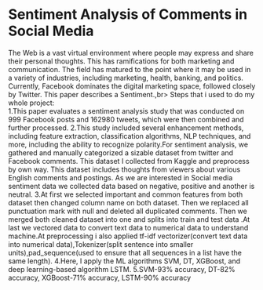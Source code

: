 # Sentiment Analysis of Comments in Social Media
The Web is a vast virtual environment where people may express and share their personal thoughts. This has ramifications for both marketing and communication. The field has matured to the point where it may be used in a variety of industries, including marketing, health, banking, and politics. Currently, Facebook dominates the digital marketing space, followed closely by Twitter. This paper describes a Sentiment.,br>
Steps that i used to do my whole project:<br>
1.This paper evaluates a sentiment analysis study that was conducted on 999 Facebook posts and 162980 tweets, which were then combined and further processed.
2.This study included several enhancement methods, including feature extraction, classification algorithms, NLP techniques, and more, including the ability to recognize polarity.For sentiment analysis, we gathered and manually categorized a sizable dataset from twitter and Facebook comments. This dataset I collected from Kaggle and preprocess by own way. This dataset includes thoughts from viewers about various English comments and postings. As we are interested in Social media sentiment data we collected data based on negative, positive and another is neutral. 
3.At first we selected important and common features from both dataset then changed column name on both dataset. Then we replaced all punctuation mark with null and deleted all duplicated comments. Then we merged both cleaned dataset into one and splits into train and test data .At last we vectored data to convert text data to numerical data to understand machine.At preprocessing i also applied tf-idf vectorizer(convert text data into numerical data),Tokenizer(split sentence into smaller units),pad_sequence(used to ensure that all sequences in a list have the same length). 
4.Here, I apply the ML algorithms SVM, DT, XGBoost, and deep learning-based algorithm LSTM.
5.SVM-93% accuracy, DT-82% accuracy, XGBoost-71% accuracy, LSTM-90% accuracy
